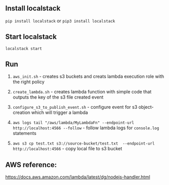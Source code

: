 ## Install localstack

`pip install localstack` or `pip3 install localstack`


## Start localstack

`localstack start`


## Run 

1. `aws_init.sh` - creates s3 buckets and creats lambda execution role with the right policy

2. `create_lambda.sh` - creates lambda function with simple code that outputs the key of the s3 file created event

3. `configure_s3_to_publish_event.sh` - configure event for s3 object-creation which will trigger a lambda

4. `aws logs tail "/aws/lambda/MyLambdaFn" --endpoint-url http://localhost:4566 --follow` - follow lambda logs for `console.log` statements

5. `aws s3 cp test.txt s3://source-bucket/test.txt  --endpoint-url http://localhost:4566` - copy local file to s3 bucket


## AWS reference:

https://docs.aws.amazon.com/lambda/latest/dg/nodejs-handler.html
